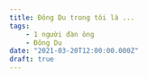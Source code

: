 ```yaml
---
title: Đông Du trong tôi là ...
tags:
    - 1 người đàn ông
    - Đông Du
date: "2021-03-20T12:00:00.000Z"
draft: true
---
```



